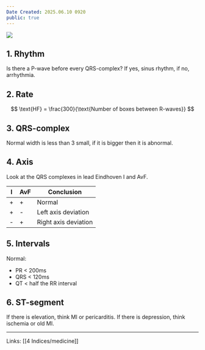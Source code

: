 ```yaml
---
Date Created: 2025.06.10 0920
public: true
---
```

![](/attachments/zoomed-in-trace.png)

## 1. Rhythm

Is there a P-wave before every QRS-complex? If yes, sinus rhythm, if no, arrhythmia.

## 2. Rate

$$
\text{HF} = \frac{300}{\text{Number of boxes between R-waves}}
$$

## 3. QRS-complex

Normal width is less than 3 small, if it is bigger then it is abnormal.

## 4. Axis

Look at the QRS complexes in lead Eindhoven I and AvF. 

| I   | AvF | Conclusion           |
| --- | --- | -------------------- |
| +   | +   | Normal               |
| +   | -   | Left axis deviation  |
| -   | +   | Right axis deviation |


## 5. Intervals

Normal:
- PR < 200ms
- QRS < 120ms
- QT < half the RR interval

## 6. ST-segment

If there is elevation, think MI or pericarditis. If there is depression, think ischemia or old MI.

---
Links: [[4 Indices/medicine]]